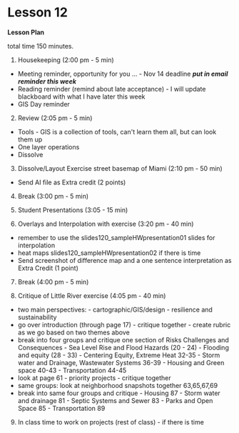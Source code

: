 Lesson 12
========

**Lesson Plan**  

total time 150 minutes. 

1.   Housekeeping (2:00 pm - 5 min)  
   -   Meeting reminder, opportunity for you ... 
      -   Nov 14 deadline ***put in email reminder this week***
   -   Reading reminder (remind about late acceptance)
      -   I will update blackboard with what I have later this week
   -   GIS Day reminder

2.   Review (2:05 pm - 5 min)
   -   Tools - GIS is a collection of tools, can't learn them all, but can look them up
   -   One layer operations
   -   Dissolve

3.   Dissolve/Layout Exercise street basemap of Miami (2:10 pm - 50 min)
   -   Send AI file as Extra credit (2 points) 

4.   Break (3:00 pm - 5 min)

5.   Student Presentations (3:05 - 15 min)

6.   Overlays and Interpolation with exercise (3:20 pm - 40 min)
   -   remember to use the slides120_sampleHWpresentation01 slides for interpolation
   -   heat maps slides120_sampleHWpresentation02 if there is time
   -   Send screenshot of difference map and a one sentence interpretation as Extra Credit (1 point)

7.   Break (4:00 pm - 5 min)

8.   Critique of Little River exercise (4:05 pm - 40 min)
   -   two main perspectives:
      -   cartographic/GIS/design
      -   resilience and sustainability
   -   go over introduction (through page 17)
      -   critique together
      -   create rubric as we go based on two themes above
   -   break into four groups and critique one section of Risks Challenges and Consequences
      -   Sea Level Rise and Flood Hazards (20 - 24)
      -   Flooding and equity (28 - 33)
      -   Centering Equity, Extreme Heat 32-35
      -   Storm water and Drainage, Wastewater Systems 36-39
      -   Housing and Green space 40-43
      -   Transportation 44-45 
   -   look at page 61 - priority projects - critique together 
   -   same groups: look at neighborhood snapshots together 63,65,67,69
   -   break into same four groups and critique
      -   Housing 87
      -   Storm water and drainage 81
      -   Septic Systems and Sewer 83
      -   Parks and Open Space 85
      -   Transportation 89

9.   In class time to work on projects (rest of class) - if there is time
